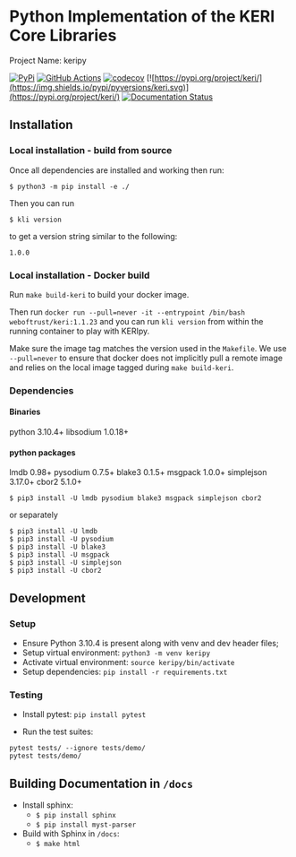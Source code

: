 # Python Implementation of the KERI Core Libraries

Project Name:  keripy

[![PyPi](https://img.shields.io/pypi/v/keri.svg)](https://pypi.org/project/keri/)
[![GitHub Actions](https://github.com/webOfTrust/keripy/actions/workflows/python-app-ci.yml/badge.svg)](https://github.com/WebOfTrust/keripy/actions)
[![codecov](https://codecov.io/gh/WebOfTrust/keripy/branch/main/graph/badge.svg?token=FR5CB2TPYG)](https://codecov.io/gh/WebOfTrust/keripy)
[![https://pypi.org/project/keri/](https://img.shields.io/pypi/pyversions/keri.svg)](https://pypi.org/project/keri/)
[![Documentation Status](https://readthedocs.org/projects/keripy/badge/?version=latest)](https://keripy.readthedocs.io/en/latest/?badge=latest)

## Installation

### Local installation - build from source
Once all dependencies are installed and working then run:

`$ python3 -m pip install -e ./`

Then you can run 

`$ kli version` 

to get a version string similar to the following: 

`1.0.0`

### Local installation - Docker build
Run `make build-keri` to build your docker image.

Then run `docker run --pull=never -it --entrypoint /bin/bash weboftrust/keri:1.1.23` and you can run `kli version` from within the running container to play with KERIpy.

Make sure the image tag matches the version used in the `Makefile`.
We use `--pull=never` to ensure that docker does not implicitly pull a remote image and relies on the local image tagged during `make build-keri`.

### Dependencies
#### Binaries

python 3.10.4+
libsodium 1.0.18+


#### python packages
lmdb 0.98+
pysodium 0.7.5+
blake3 0.1.5+
msgpack 1.0.0+
simplejson 3.17.0+
cbor2 5.1.0+


```shell
$ pip3 install -U lmdb pysodium blake3 msgpack simplejson cbor2
```

or separately

```shell
$ pip3 install -U lmdb
$ pip3 install -U pysodium
$ pip3 install -U blake3
$ pip3 install -U msgpack
$ pip3 install -U simplejson
$ pip3 install -U cbor2
```


## Development

### Setup
* Ensure Python 3.10.4 is present along with venv and dev header files;
* Setup virtual environment: `python3 -m venv keripy`
* Activate virtual environment: `source keripy/bin/activate`
* Setup dependencies: `pip install -r requirements.txt`

### Testing
* Install pytest: `pip install pytest`

* Run the test suites:

```shell
pytest tests/ --ignore tests/demo/
pytest tests/demo/
```

## Building Documentation in `/docs`
* Install sphinx: 
  * `$ pip install sphinx`
  * `$ pip install myst-parser`
* Build with Sphinx in `/docs`: 
  * `$ make html`

